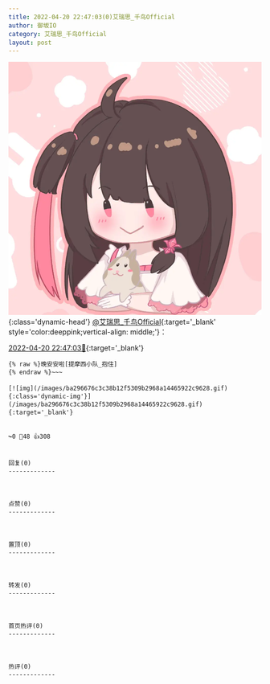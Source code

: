 ```yaml
---
title: 2022-04-20 22:47:03(0)艾瑞思_千鸟Official
author: 御坂IO
category: 艾瑞思_千鸟Official
layout: post
---
```


![img](/images/7e08840c56f251de28bdf766b647bd5fe9a5d50a.jpg){:class='dynamic-head'}
[@艾瑞思_千鸟Official](https://space.bilibili.com/1090010845/dynamic){:target='_blank' style='color:deeppink;vertical-align: middle;'}：

[2022-04-20 22:47:03🔗](https://t.bilibili.com/651235681977237504){:target='_blank'}

~~~
{% raw %}晚安安啦[提摩西小队_抱住]
{% endraw %}~~~

[![img](/images/ba296676c3c38b12f5309b2968a14465922c9628.gif){:class='dynamic-img'}](/images/ba296676c3c38b12f5309b2968a14465922c9628.gif){:target='_blank'}


↪️0 💬48 👍308


回复(0)
-------------



点赞(0)
-------------



置顶(0)
-------------



转发(0)
-------------



首页热评(0)
-------------



热评(0)
-------------



